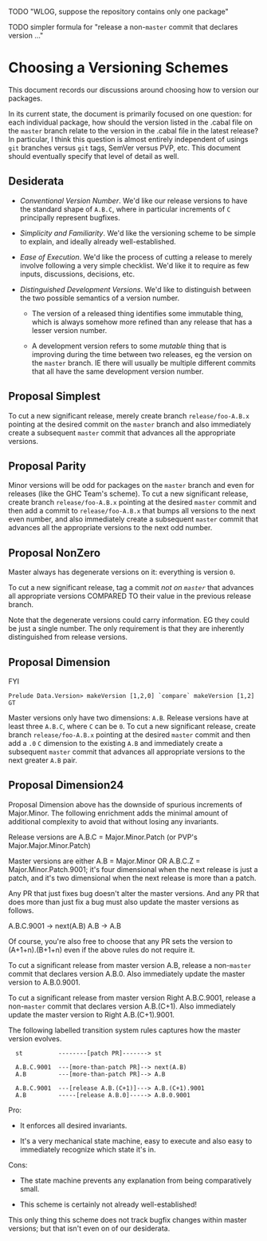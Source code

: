 TODO "WLOG, suppose the repository contains only one package"

TODO simpler formula for "release a non-`master` commit that declares version ..."

# Choosing a Versioning Schemes

This document records our discussions around choosing how to version our packages.

In its current state, the document is primarily focused on one question: for each individual package, how should the version listed in the .cabal file on the `master` branch relate to the version in the .cabal file in the latest release?
In particular, I think this question is almost entirely independent of usings `git` branches versus `git` tags, SemVer versus PVP, etc.
This document should eventually specify that level of detail as well.

## Desiderata

- *Conventional Version Number*.
  We'd like our release versions to have the standard shape of `A.B.C`, where in particular increments of `C` principally represent bugfixes.

- *Simplicity and Familiarity*.
  We'd like the versioning scheme to be simple to explain, and ideally already well-established.

- *Ease of Execution*.
  We'd like the process of cutting a release to merely involve following a very simple checklist.
  We'd like it to require as few inputs, discussions, decisions, etc.

- *Distinguished Development Versions*.
  We'd like to distinguish between the two possible semantics of a version number.

    - The version of a released thing identifies some immutable thing, which is always somehow more refined than any release that has a lesser version number.

    - A development version refers to some _mutable_ thing that is improving during the time between two releases, eg the version on the `master` branch.
      IE there will usually be multiple different commits that all have the same development version number.

## Proposal Simplest

To cut a new significant release, merely create branch `release/foo-A.B.x` pointing at the desired commit on the `master` branch and also immediately create a subsequent `master` commit that advances all the appropriate versions.

## Proposal Parity

Minor versions will be odd for packages on the `master` branch and even for releases (like the GHC Team's scheme).
To cut a new significant release, create branch `release/foo-A.B.x` pointing at the desired `master` commit and then add a commit to `release/foo-A.B.x` that bumps all versions to the next even number, and also immediately create a subsequent `master` commit that advances all the appropriate versions to the next odd number.

## Proposal NonZero

Master always has degenerate versions on it: everything is version `0`.

To cut a new significant release, tag a commit _not on `master`_ that advances all appropriate versions COMPARED TO their value in the previous release branch.

Note that the degenerate versions could carry information.
EG they could be just a single number.
The only requirement is that they are inherently distinguished from release versions.

## Proposal Dimension

FYI

```
Prelude Data.Version> makeVersion [1,2,0] `compare` makeVersion [1,2]
GT
```

Master versions only have two dimensions: `A.B`.
Release versions have at least three `A.B.C`, where `C` can be `0`.
To cut a new significant release, create branch `release/foo-A.B.x` pointing at the desired `master` commit and then add a `.0` `C` dimension to the existing `A.B` and immediately create a subsequent `master` commit that advances all appropriate versions to the next greater `A.B` pair.

## Proposal Dimension24

Proposal Dimension above has the downside of spurious increments of Major.Minor.
The following enrichment adds the minimal amount of additional complexity to avoid that without losing any invariants.

Release versions are A.B.C = Major.Minor.Patch (or PVP's Major.Major.Minor.Patch)

Master versions are either A.B = Major.Minor OR A.B.C.Z = Major.Minor.Patch.9001;
it's four dimensional when the next release is just a patch, and it's two dimensional when the next release is more than a patch.

Any PR that just fixes bug doesn't alter the master versions.
And any PR that does more than just fix a bug must also update the master versions as follows.

  A.B.C.9001 -> next(A.B)
  A.B        -> A.B

Of course, you're also free to choose that any PR sets the version to (A+1+n).(B+1+n) even if the above rules do not require it.

To cut a significant release from master version A.B, release a non-`master` commit that declares version A.B.0.
Also immediately update the master version to A.B.0.9001.

To cut a significant release from master version Right A.B.C.9001, release a non-`master` commit that declares version A.B.(C+1).
Also immediately update the master version to Right A.B.(C+1).9001.

The following labelled transition system rules captures how the master version evolves.

```
  st          --------[patch PR]-------> st

  A.B.C.9001  ---[more-than-patch PR]--> next(A.B)
  A.B         ---[more-than-patch PR]--> A.B

  A.B.C.9001  ---[release A.B.(C+1)]---> A.B.(C+1).9001
  A.B         -----[release A.B.0]-----> A.B.0.9001
```

Pro:

- It enforces all desired invariants.

- It's a very mechanical state machine, easy to execute and also easy to immediately recognize which state it's in.

Cons:

- The state machine prevents any explanation from being comparatively small.

- This scheme is certainly not already well-established!

This only thing this scheme does not track bugfix changes within master versions;
but that isn't even on of our desiderata.
